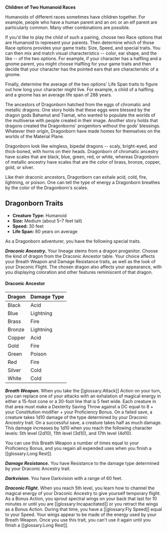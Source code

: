 <div class="phb-sidebar" markdown="1">

**Children of Two Humanoid Races**

Humanoids of different races sometimes have children together. For example, people who have a human parent and an orc or an elf parent are particularly common. Many other combinations are possible.

If you'd like to play the child of such a pairing, choose two Race options that are Humanoid to represent your parents. Then determine which of those Race options provides your game traits: Size, Speed, and special traits. You can then mix and match visual characteristics -- color, ear shape, and the like -- of the two options. For example, if your character has a halfling and a gnome parent, you might choose Halfling for your game traits and then decide that your character has the pointed ears that are characteristic of a gnome.

Finally, determine the average of the two options' Life Span traits to figure out how long your character might live. For example, a child of a halfling and a gnome has an average life span of 288 years.

</div>

The ancestors of Dragonborn hatched from the eggs of chromatic and metallic dragons. One story holds that these eggs were blessed by the dragon gods Bahamut and Tiamat, who wanted to populate the worlds of the multiverse with people created in their image. Another story holds that dragons created the Dragonborns' progenitors without the gods' blessings. Whatever their origin, Dragonborn have made homes for themselves on the worlds of the Material Plane.

Dragonborn look like wingless, bipedal dragons -- scaly, bright-eyed, and thick-boned, with horns on their heads. Dragonborn of chromatic ancestry have scales that are black, blue, green, red, or white, whereas Dragonborn of metallic ancestry have scales that are the color of brass, bronze, copper, gold, or silver.

Like their draconic ancestors, Dragonborn can exhale acid, cold, fire, lightning, or poison. One can tell the type of energy a Dragonborn breathes by the color of the Dragonborn's scales.

## Dragonborn Traits

* **Creature Type:** Humanoid
* **Size:** Medium (about 5–7 feet tall)
* **Speed:** 30 feet
* **Life Span:** 80 years on average

As a Dragonborn adventurer, you have the following special traits.

***Draconic Ancestry.*** Your lineage stems from a dragon progenitor. Choose the kind of dragon from the Draconic Ancestor table. Your choice affects your Breath Weapon and Damage Resistance traits, as well as the look of your Draconic Flight. The chosen dragon also affects your appearance, with you displaying coloration and other features reminiscent of that dragon.

#### Draconic Ancestor

| Dragon | Damage Type |
|--------|-------------|
| Black  | Acid        |
| Blue   | Lightning   |
| Brass  | Fire        |
| Bronze | Lightning   |
| Copper | Acid        |
| Gold   | Fire        |
| Green  | Poison      |
| Red    | Fire        |
| Silver | Cold        |
| White  | Cold        |

***Breath Weapon.*** When you take the [[glossary:Attack]] Action on your turn, you can replace one of your attacks with an exhalation of magical energy in either a 15-foot cone or a 30-foot line that is 5 feet wide. Each creature in that area must make a Dexterity Saving Throw against a DC equal to 8 + your Constitution modifier + your Proficiency Bonus. On a failed save, a creature takes 1d10 damage of the type determined by your Draconic Ancestry trait. On a successful save, a creature takes half as much damage. This damage increases by 1d10 when you reach the following character levels: 5th level (2d10), 11th level (3d10), and 17th level (4d10).

You can use this Breath Weapon a number of times equal to your Proficiency Bonus, and you regain all expended uses when you finish a [[glossary:Long Rest]].

***Damage Resistance.*** You have Resistance to the damage type determined by your Draconic Ancestry trait.

***Darkvision.*** You have Darkvision with a range of 60 feet.

***Draconic Flight.*** When you reach 5th level, you learn how to channel the magical energy of your Draconic Ancestry to give yourself temporary flight. As a Bonus Action, you sprout spectral wings on your back that last for 10 minutes or until you are [[glossary:Incapacitated]] or you retract the wings as a Bonus Action. During that time, you have a [[glossary:Fly Speed]] equal to your Speed. Your wings appear to be made of the energy used by your Breath Weapon. Once you use this trait, you can't use it again until you finish a [[glossary:Long Rest]].
